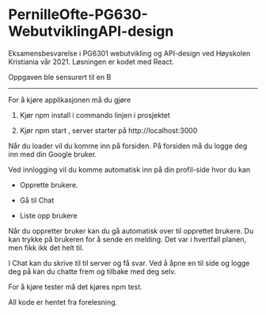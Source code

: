 # PernilleOfte-PG630-WebutviklingAPI-design

Eksamensbesvarelse i PG6301 webutvikling og API-design ved Høyskolen Kristiania vår 2021. 
Løsningen er kodet med React.

Oppgaven ble sensurert til en B


------------------------------------

For å kjøre applikasjonen må du gjøre
1. Kjør npm install i commando linjen i prosjektet
   
2. Kjør npm start , server starter på http://localhost:3000

Når du loader vil du komme inn på forsiden. På forsiden må du logge deg inn
med din Google bruker. 

Ved innlogging vil du komme automatisk inn på din profil-side hvor du kan 

* Opprette brukere. 

* Gå til Chat

* Liste opp brukere


Når du oppretter bruker kan du gå automatisk over til opprettet brukere. 
Du kan trykke på brukeren for å sende en melding. Det var i hvertfall planen, men fikk ikk det helt til. 

I Chat kan du skrive til til server og få svar. Ved å åpne en til side og logge deg på kan du chatte frem og tilbake med deg selv. 

For å kjøre tester må det kjøres npm test. 

All kode er hentet fra forelesning. 


